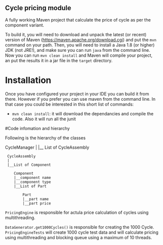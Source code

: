 Cycle pricing module
---

A fully working Maven project that calculate the price of cycle as per the component variant.


To build it, you will need to download and unpack the latest (or recent) version of Maven (https://maven.apache.org/download.cgi)
and put the `mvn` command on your path.
Then, you will need to install a Java 1.8 (or higher) JDK (not JRE!), and make sure you can run `java` from the command line.
Now you can run `mvn clean install` and Maven will compile your project, 
an put the results it in a jar file in the `target` directory.


# Installation

Once you have configured your project in your IDE you can build it from there. However if you prefer you can use maven from the command line. In that case you could be interested in this short list of commands:

* `mvn clean install`: it will download the dependancies and compile the code. Also it will run all the junit


#Code infomation and hierarchy

Following is the hierarchy of the classes

CycleManager
|
|__	List of CycleAssembly

	 CycleAssembly
	 |
	 |__List of Component

	 	Component
	 	|__component name
	 	|__component type
	 	|__List of Part

		 	Part
		 	|__part name
		 	|__part price

`PricingEngine` is responsible for actula price calculation of cycles using multithreading.


`DataGenerator.get1000Cycles()` is responsible for creating the 1000 Cycle.
`PricingEngineTests` will create 1000 cycle test data and will calculate pricing using multithreading and blocking queue using a maximum of 10 threads.

